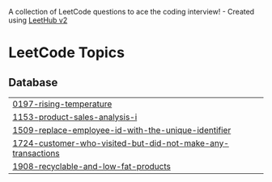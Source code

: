 A collection of LeetCode questions to ace the coding interview! - Created using [LeetHub v2](https://github.com/arunbhardwaj/LeetHub-2.0)
<!---LeetCode Topics Start-->
# LeetCode Topics
## Database
|  |
| ------- |
| [0197-rising-temperature](https://github.com/MohaiminulEraj/leetcode-practice/tree/master/0197-rising-temperature) |
| [1153-product-sales-analysis-i](https://github.com/MohaiminulEraj/leetcode-practice/tree/master/1153-product-sales-analysis-i) |
| [1509-replace-employee-id-with-the-unique-identifier](https://github.com/MohaiminulEraj/leetcode-practice/tree/master/1509-replace-employee-id-with-the-unique-identifier) |
| [1724-customer-who-visited-but-did-not-make-any-transactions](https://github.com/MohaiminulEraj/leetcode-practice/tree/master/1724-customer-who-visited-but-did-not-make-any-transactions) |
| [1908-recyclable-and-low-fat-products](https://github.com/MohaiminulEraj/leetcode-practice/tree/master/1908-recyclable-and-low-fat-products) |
<!---LeetCode Topics End-->